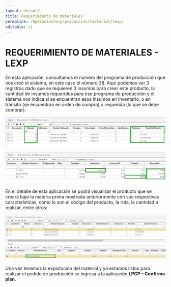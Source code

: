 ```yaml
---
layout: default
title: Requerimiento de materiales
permalink: /Operacion/mrp/produccion/lmaterial/lexp/
editable: si
---
```


# REQUERIMIENTO DE MATERIALES - LEXP


En esta aplicación, consultamos el número del programa de producción que nos creó el sistema, en este caso el número 38. Aquí podemos ver 3 registros dado que se requieren 3 insumos para crear este producto, la cantidad de insumos requeridos para ese programa de producción y el sistema nos indica si se encuentran esos insumos en inventario, o en tránsito (se encuentran en orden de compra) o requerida (lo que se debe comprar).  


![](lexp1.png)


![](lexp2.png)


En el detalle de esta aplicación se podrá visualizar el producto que se creará bajo la materia prima mostrada anteriormente con sus respectivas características, cómo lo son el código del producto, la ruta, la cantidad a realizar, entre otros:  

![](lexp3.png)


Una vez tenemos la explotación del material y ya estamos listos para realizar el pedido de producción se ingresa a la aplicación **LPCP – Confirma plan**.  



